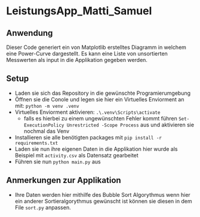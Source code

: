 # LeistungsApp_Matti_Samuel
## Anwendung
Dieser Code generiert ein von Matplotlib erstelltes Diagramm in welchem eine Power-Curve dargestellt. Es kann eine Liste von unsortierten Messwerten als input in die Applikation gegeben werden.
## Setup
- Laden sie sich das Repository in die gewünschte Programierumgebung
- Öffnen sie die Conole und legen sie hier ein Virtuelles Enviorment an mit: ```python -m venv .venv```
- Virtuelles Enviorment aktivieren: ```.\.venv\Scripts\activate```
    - falls es hierbei zu einem ungewünschten Fehler kommt führen ```Set-ExecutionPolicy Unrestricted -Scope Process``` aus und aktivieren sie nochmal das Venv
- Installieren sie alle benötigten packages mit ```pip install -r requirements.txt```
- Laden sie nun ihre eigenen Daten in die Applikation hier wurde als Beispiel mit ```activity.csv``` als Datensatz gearbeitet
- Führen sie nun ```python main.py``` aus
## Anmerkungen zur Applikation
  - Ihre Daten werden hier mithilfe des Bubble Sort Algorythmus wenn hier ein anderer Sortieralgorythmus gewünscht ist können sie diesen in dem File ```sort.py``` anpassen.
